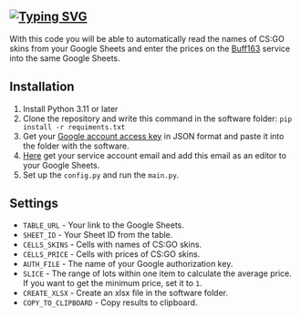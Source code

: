 [![Typing SVG](https://readme-typing-svg.demolab.com?font=Fira+Code&weight=800&size=30&pause=1000&color=F7A722&vCenter=true&random=false&width=435&lines=BUFF163+Price+Checker)](https://git.io/typing-svg)
---

With this code you will be able to automatically read the names of CS:GO skins from your Google Sheets and enter the prices on the [Buff163](https://buff.163.com) service into the same Google Sheets.

## Installation

1. Install Python 3.11 or later
2. Clone the repository and write this command in the software folder: `pip install -r requiments.txt`
3. Get your [Google account access key](https://console.cloud.google.com) in JSON format and paste it into the folder with the software.
4. [Here](https://console.cloud.google.com/apis/credentials) get your service account email and add this email as an editor to your Google Sheets.
5. Set up the `config.py` and run the `main.py`.

## Settings

- `TABLE_URL` - Your link to the Google Sheets.
- `SHEET_ID` - Your Sheet ID from the table.
- `CELLS_SKINS` - Cells with names of CS:GO skins.
- `CELLS_PRICE` - Cells with prices of CS:GO skins.
- `AUTH_FILE` - The name of your Google authorization key.
- `SLICE` - The range of lots within one item to calculate the average price. If you want to get the minimum price, set it to `1`.
- `CREATE_XLSX` - Create an xlsx file in the software folder.
- `COPY_TO_CLIPBOARD` - Copy results to clipboard.
